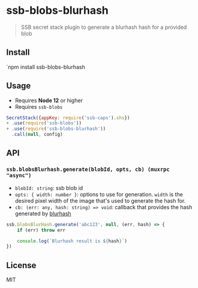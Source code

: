 # ssb-blobs-blurhash

> SSB secret stack plugin to generate a blurhash hash for a provided blob

## Install

`npm install ssb-blobs-blurhash

## Usage

- Requires **Node 12** or higher
- Requires `ssb-blobs`

```js
SecretStack({appKey: require('ssb-caps').shs})
+ .use(require('ssb-blobs'))
+ .use(require('ssb-blobs-blurhash'))
  .call(null, config)
```

## API

### `ssb.blobsBlurhash.generate(blobId, opts, cb) (muxrpc "async")`

- `blobId: string`: ssb blob id
- `opts: { width: number }`: options to use for generation. `width` is the desired pixel width of the image that's used to generate the hash for.
- `cb: (err: any, hash: string) => void`: callback that provides the hash generated by [blurhash](https://github.com/woltapp/blurhash)

```js
ssb.blobsBlurHash.generate('abc123', null, (err, hash) => {
    if (err) throw err

    console.log(`Blurhash result is ${hash}`)
})
```

## License

MIT

